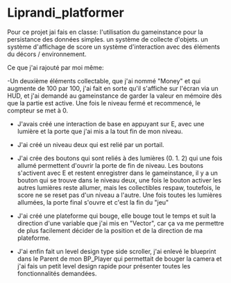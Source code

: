 # Liprandi_platformer
Pour ce projet jai fais en classe: 
l'utilisation du gameinstance pour la persistance des données simples.
un système de collecte d'objets.
un système d'affichage de score
un système d'interaction avec des éléments du décors / environnement.

Ce que j'ai rajouté par moi même: 

-Un deuxième éléments collectable, que j'ai nommé "Money" et qui augmente de 100 par 100, j'ai fait en sorte qu'il s'affiche sur l'écran via un HUD, et j'ai demandé au gameinstance de garder la valeur en mémoire dès que la partie est active. Une fois le niveau fermé et recommencé, le compteur se met à 0. 

- J'avais créé une interaction de base en appuyant sur E, avec une lumière et la porte que j'ai mis a la tout fin de mon niveau.

- J'ai créé un niveau deux qui est relié par un portail.

- J'ai crée des boutons qui sont reliés à des lumières (0. 1. 2) qui une fois allumé permettent d'ouvrir la porte de fin de niveau. Les boutons s'activent avec E et restent enregistrer dans le gameinstance, il y a un bouton qui se trouve dans le niveau deux, une fois le bouton activer les autres lumières reste allumer, mais les collectibles respaw, toutefois, le score ne se reset pas d'un niveau a l'autre. Une fois toutes les lumières allumées, la porte final s'ouvre et c'est la fin du "jeu"

- J'ai créé une plateforme qui bouge, elle bouge tout le temps et suit la direction d'une variable que j'ai mis en "Vector", car ça va me permettre de plus facilement décider de la position et de la direction de ma plateforme. 

- J'ai enfin fait un level design type side scroller, j'ai enlevé le blueprint dans le Parent de mon BP_Player qui permettait de bouger la camera et j'ai fais un petit level design rapide pour présenter toutes les fonctionnalités demandées.  